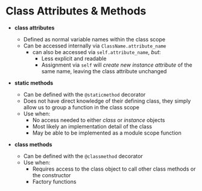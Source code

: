 Class Attributes & Methods
==========================

- **class attributes**
  - Defined as normal variable names within the class scope
  - Can be accessed internally via `ClassName.attribute_name`
    - can also be accessed via `self.attribute_name`, _but_:
      - Less explicit and readable
      - Assignment via `self` will _create new instance attribute_ of the same name,
      leaving the class attribute unchanged

- **static methods**
  - Can be defined with the `@staticmethod` decorator
  - Does not have direct knowledge of their defining class,
  they simply allow us to group a function in the class scope
  - Use when:
    - No access needed to either _class_ or _instance_ objects
    - Most likely an implementation detail of the class
    - May be able to be implemented as a module scope function

- **class methods**
  - Can be defined with the `@classmethod` decorator
  - Use when:
    - Requires access to the class object to call other class methods or the constructor
    - Factory functions
